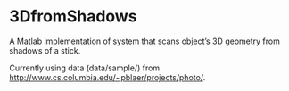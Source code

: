 # 3DfromShadows
A Matlab implementation of system that scans object’s 3D geometry from shadows of a stick. 

Currently using data (data/sample/) from http://www.cs.columbia.edu/~pblaer/projects/photo/.